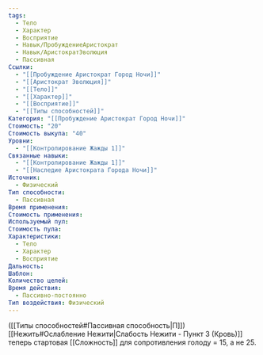 ```yaml
---
tags:
  - Тело
  - Характер
  - Восприятие
  - Навык/ПробуждениеАристократ
  - Навык/АристократЭволюция
  - Пассивная
Ссылки:
  - "[[Пробуждение Аристократ Город Ночи]]"
  - "[[Аристократ Эволюция]]"
  - "[[Тело]]"
  - "[[Характер]]"
  - "[[Восприятие]]"
  - "[[Типы способностей]]"
Категория: "[[Пробуждение Аристократ Город Ночи]]"
Стоимость: "20"
Стоимость выкупа: "40"
Уровни:
  - "[[Контролирование Жажды 1]]"
Связанные навыки:
  - "[[Контролирование Жажды 1]]"
  - "[[Наследие Аристократа Города Ночи]]"
Источник:
  - Физический
Тип способности:
  - Пассивная
Время применения: 
Стоимость применения: 
Используемый пул: 
Стоимость пула: 
Характеристики:
  - Тело
  - Характер
  - Восприятие
Дальность: 
Шаблон: 
Количество целей: 
Время действия:
  - Пассивно-постоянно
Тип воздействия: Физический
---
```

([[Типы способностей#Пассивная способность|П]]) [[Нежить#Ослабление Нежити|Слабость Нежити - Пункт 3 (Кровь)]] теперь стартовая [[Сложность]] для сопротивления голоду = 15, а не 25. 